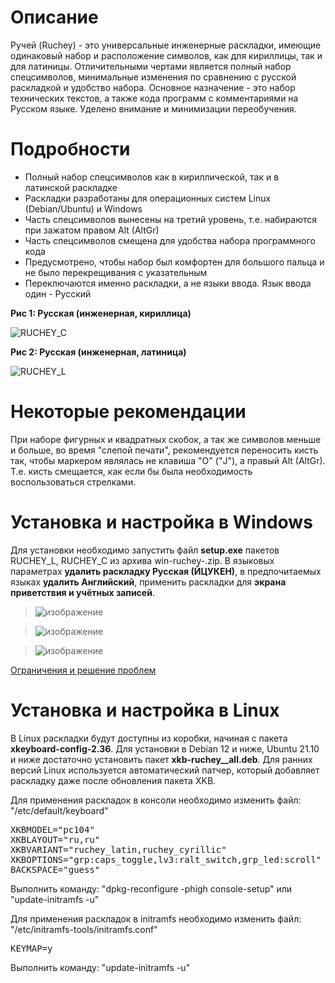 # Описание
Ручей (Ruchey) - это универсальные инженерные раскладки, имеющие одинаковый набор и расположение символов, как для кириллицы, так и для латиницы. Отличительными чертами является полный набор спецсимволов, минимальные изменения по сравнению с русской раскладкой и удобство набора. Основное назначение - это набор технических текстов, а также кода программ с комментариями на Русском языке. Уделено внимание и минимизации переобучения. 

# Подробности
* Полный набор спецсимволов как в кириллической, так и в латинской раскладке
* Раскладки разработаны для операционных систем Linux (Debian/Ubuntu) и Windows
* Часть спецсимволов вынесены на третий уровень, т.е. набираются при зажатом правом Alt (AltGr)
* Часть спецсимволов смещена для удобства набора программного кода
* Предусмотрено, чтобы набор был комфортен для большого пальца и не было перекрещивания с указательным
* Переключаются именно раскладки, а не языки ввода. Язык ввода один - Русский

**Рис 1: Русская (инженерная, кириллица)**

![RUCHEY_C](https://user-images.githubusercontent.com/38563625/154332862-81e848c9-3eae-4a47-b5b1-bb62b1c27d15.png)

**Рис 2: Русская (инженерная, латиница)**

![RUCHEY_L](https://user-images.githubusercontent.com/38563625/154332902-a3118325-877f-464b-b8c1-4492f407ad7b.png)

# Некоторые рекомендации
При наборе фигурных и квадратных скобок, а так же символов меньше и больше, во время "слепой печати", рекомендуется переносить кисть так, чтобы маркером являлась не клавиша "О" ("J"), а правый Alt (AltGr). Т.е. кисть смещается, как если бы была необходимость воспользоваться стрелками.

# Установка и настройка в Windows
Для установки необходимо запустить файл **setup.exe** пакетов RUCHEY_L, RUCHEY_С из архива win-ruchey-<version>.zip.
В языковых параметрах **удалить раскладку Русская (ЙЦУКЕН)**, в предпочитаемых языках **удалить Английский**, применить раскладки для **экрана приветствия и учётных записей**.

> ![изображение](https://user-images.githubusercontent.com/38563625/154340117-ff1e9ce8-c613-4ee0-a31e-29406341a1f6.png)
  
> ![изображение](https://user-images.githubusercontent.com/38563625/154340195-95136751-4ba7-48e3-b0a0-98e6e6b27bdc.png)
  
> ![изображение](https://user-images.githubusercontent.com/38563625/154341690-fc78ea91-1e37-43b0-b6e4-48cb53f275ab.png)

[Ограничения и решение проблем](https://github.com/A-Projects/Ruchey/wiki/%D0%9E%D0%B3%D1%80%D0%B0%D0%BD%D0%B8%D1%87%D0%B5%D0%BD%D0%B8%D1%8F-%D0%B8-%D1%80%D0%B5%D1%88%D0%B5%D0%BD%D0%B8%D0%B5-%D0%BF%D1%80%D0%BE%D0%B1%D0%BB%D0%B5%D0%BC)

# Установка и настройка в Linux
В Linux раскладки будут доступны из коробки, начиная с пакета **xkeyboard-config-2.36**. Для установки в Debian 12 и ниже, Ubuntu 21.10 и ниже  достаточно установить пакет **xkb-ruchey_<version>_all.deb**. Для ранних версий Linux используется автоматический патчер, который добавляет раскладку даже после обновления пакета XKB.

Для применения раскладок в консоли необходимо изменить файл: "/etc/default/keyboard"
<pre>
XKBMODEL="pc104"
XKBLAYOUT="ru,ru"
XKBVARIANT="ruchey_latin,ruchey_cyrillic"
XKBOPTIONS="grp:caps_toggle,lv3:ralt_switch,grp_led:scroll"
BACKSPACE="guess"
</pre>
Выполнить команду: "dpkg-reconfigure -phigh console-setup" или "update-initramfs -u"

Для применения раскладок в initramfs необходимо изменить файл: "/etc/initramfs-tools/initramfs.conf"
<pre>
KEYMAP=y
</pre>
Выполнить команду: "update-initramfs -u"
